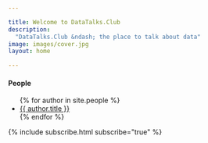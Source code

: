 ```yaml
---

title: Welcome to DataTalks.Club
description:
  "DataTalks.Club &ndash; the place to talk about data"
image: images/cover.jpg
layout: home

---
```


<div class="row my-5">
  <div class="col-md-8 offset-md-3">
    <h4>People</h4>
    <ul>
      {% for author in site.people %}
        <li><a href="{{ author.id }}.html">{{ author.title }}</a></li>
      {% endfor %}
    </ul>
  </div>
</div>

<div class="row">
  <div class="col">
    {% include subscribe.html subscribe="true" %}
  </div>
</div>